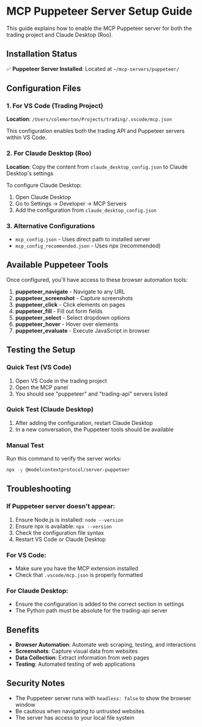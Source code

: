 # MCP Puppeteer Server Setup Guide

This guide explains how to enable the MCP Puppeteer server for both the trading project and Claude Desktop (Roo).

## Installation Status

✅ **Puppeteer Server Installed**: Located at `~/mcp-servers/puppeteer/`

## Configuration Files

### 1. For VS Code (Trading Project)

**Location**: `/Users/colemorton/Projects/trading/.vscode/mcp.json`

This configuration enables both the trading API and Puppeteer servers within VS Code.

### 2. For Claude Desktop (Roo)

**Location**: Copy the content from `claude_desktop_config.json` to Claude Desktop's settings

To configure Claude Desktop:
1. Open Claude Desktop
2. Go to Settings → Developer → MCP Servers
3. Add the configuration from `claude_desktop_config.json`

### 3. Alternative Configurations

- `mcp_config.json` - Uses direct path to installed server
- `mcp_config_recommended.json` - Uses npx (recommended)

## Available Puppeteer Tools

Once configured, you'll have access to these browser automation tools:

1. **puppeteer_navigate** - Navigate to any URL
2. **puppeteer_screenshot** - Capture screenshots
3. **puppeteer_click** - Click elements on pages
4. **puppeteer_fill** - Fill out form fields
5. **puppeteer_select** - Select dropdown options
6. **puppeteer_hover** - Hover over elements
7. **puppeteer_evaluate** - Execute JavaScript in browser

## Testing the Setup

### Quick Test (VS Code)
1. Open VS Code in the trading project
2. Open the MCP panel
3. You should see "puppeteer" and "trading-api" servers listed

### Quick Test (Claude Desktop)
1. After adding the configuration, restart Claude Desktop
2. In a new conversation, the Puppeteer tools should be available

### Manual Test
Run this command to verify the server works:
```bash
npx -y @modelcontextprotocol/server-puppeteer
```

## Troubleshooting

### If Puppeteer server doesn't appear:
1. Ensure Node.js is installed: `node --version`
2. Ensure npx is available: `npx --version`
3. Check the configuration file syntax
4. Restart VS Code or Claude Desktop

### For VS Code:
- Make sure you have the MCP extension installed
- Check that `.vscode/mcp.json` is properly formatted

### For Claude Desktop:
- Ensure the configuration is added to the correct section in settings
- The Python path must be absolute for the trading-api server

## Benefits

- **Browser Automation**: Automate web scraping, testing, and interactions
- **Screenshots**: Capture visual data from websites
- **Data Collection**: Extract information from web pages
- **Testing**: Automated testing of web applications

## Security Notes

- The Puppeteer server runs with `headless: false` to show the browser window
- Be cautious when navigating to untrusted websites
- The server has access to your local file system